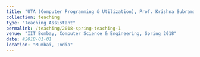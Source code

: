 ```yaml
---
title: "UTA (Computer Programming & Utilization), Prof. Krishna Subramaniam"
collection: teaching
type: "Teaching Assistant"
permalink: /teaching/2018-spring-teaching-1
venue: "IIT Bombay, Computer Science & Engineering, Spring 2018"
date: #2018-01-01
location: "Mumbai, India"
---
```


[//]: # ( I worked as an undergraduate teaching assistant for Computer Programming & Utilzation Lab during the fall of 2018. This involved preparing lab assignments and answering student questions about concepts, projects, and homework during lab hours.)
